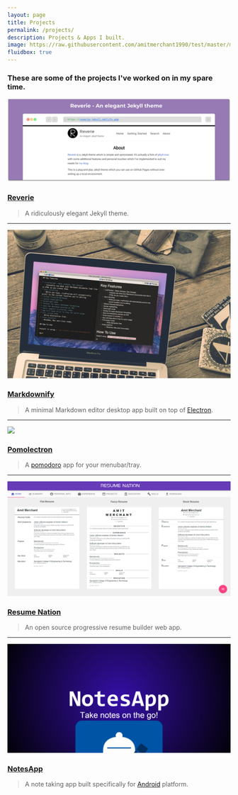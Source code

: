 ```yaml
---
layout: page
title: Projects
permalink: /projects/
description: Projects & Apps I built.
image: https://raw.githubusercontent.com/amitmerchant1990/test/master/markdownify-mockup1920-1.jpg
fluidbox: true
---
```


### These are some of the projects I've worked on in my spare time.

[![](/images/reverie-cover.png)](/images/reverie-cover.png)
### [Reverie](https://github.com/amitmerchant1990/reverie)

> A ridiculously elegant Jekyll theme.
<hr>

[![](https://raw.githubusercontent.com/amitmerchant1990/test/master/markdownify-mockup1920-1.jpg)](https://raw.githubusercontent.com/amitmerchant1990/test/master/markdownify-mockup1920-1.jpg)
### [Markdownify](https://github.com/amitmerchant1990/electron-markdownify)

> A minimal Markdown editor desktop app built on top of [Electron](http://electron.atom.io/).
<hr>

[![](https://cloud.githubusercontent.com/assets/3647841/24491376/9250a1de-1544-11e7-86ef-82b77c006daa.png)](https://cloud.githubusercontent.com/assets/3647841/24491376/9250a1de-1544-11e7-86ef-82b77c006daa.png)
### [Pomolectron](https://github.com/amitmerchant1990/pomolectron)

> A [pomodoro](https://en.wikipedia.org/wiki/Pomodoro_Technique) app for your menubar/tray.
<hr>

[![](/images/resume-nation.png)](/images/resume-nation.png)
### [Resume Nation](https://resume-nation.github.io)

> An open source progressive resume builder web app.
<hr>

[![](https://raw.githubusercontent.com/amitmerchant1990/test/master/notesapp.png)](https://raw.githubusercontent.com/amitmerchant1990/test/master/notesapp.png)
### [NotesApp](https://play.google.com/store/apps/details?id=com.amitmerchant.notesapp)

> A note taking app built specifically for [Android](https://www.android.com) platform.
